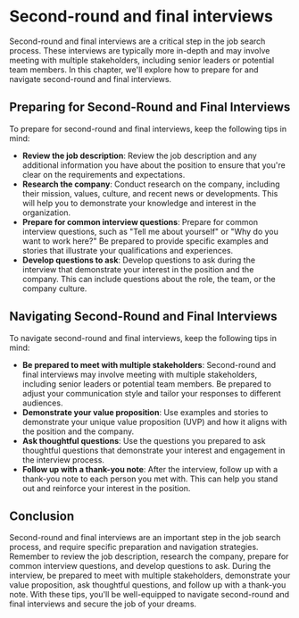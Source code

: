 Second-round and final interviews
========================================================================================

Second-round and final interviews are a critical step in the job search process. These interviews are typically more in-depth and may involve meeting with multiple stakeholders, including senior leaders or potential team members. In this chapter, we'll explore how to prepare for and navigate second-round and final interviews.

Preparing for Second-Round and Final Interviews
-----------------------------------------------

To prepare for second-round and final interviews, keep the following tips in mind:

* **Review the job description**: Review the job description and any additional information you have about the position to ensure that you're clear on the requirements and expectations.
* **Research the company**: Conduct research on the company, including their mission, values, culture, and recent news or developments. This will help you to demonstrate your knowledge and interest in the organization.
* **Prepare for common interview questions**: Prepare for common interview questions, such as "Tell me about yourself" or "Why do you want to work here?" Be prepared to provide specific examples and stories that illustrate your qualifications and experiences.
* **Develop questions to ask**: Develop questions to ask during the interview that demonstrate your interest in the position and the company. This can include questions about the role, the team, or the company culture.

Navigating Second-Round and Final Interviews
--------------------------------------------

To navigate second-round and final interviews, keep the following tips in mind:

* **Be prepared to meet with multiple stakeholders**: Second-round and final interviews may involve meeting with multiple stakeholders, including senior leaders or potential team members. Be prepared to adjust your communication style and tailor your responses to different audiences.
* **Demonstrate your value proposition**: Use examples and stories to demonstrate your unique value proposition (UVP) and how it aligns with the position and the company.
* **Ask thoughtful questions**: Use the questions you prepared to ask thoughtful questions that demonstrate your interest and engagement in the interview process.
* **Follow up with a thank-you note**: After the interview, follow up with a thank-you note to each person you met with. This can help you stand out and reinforce your interest in the position.

Conclusion
----------

Second-round and final interviews are an important step in the job search process, and require specific preparation and navigation strategies. Remember to review the job description, research the company, prepare for common interview questions, and develop questions to ask. During the interview, be prepared to meet with multiple stakeholders, demonstrate your value proposition, ask thoughtful questions, and follow up with a thank-you note. With these tips, you'll be well-equipped to navigate second-round and final interviews and secure the job of your dreams.
